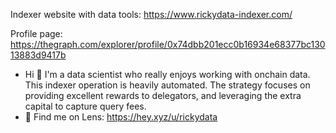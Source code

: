Indexer website with data tools: https://www.rickydata-indexer.com/

Profile page: https://thegraph.com/explorer/profile/0x74dbb201ecc0b16934e68377bc13013883d9417b

- Hi 👋 I'm a data scientist who really enjoys working with onchain data. This indexer operation is heavily automated. The strategy focuses on providing excellent rewards to delegators, and leveraging the extra capital to capture query fees.
- 🌱 Find me on Lens: https://hey.xyz/u/rickydata
